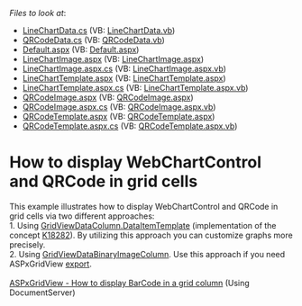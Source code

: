 <!-- default file list -->
*Files to look at*:

* [LineChartData.cs](./CS/App_Code/LineChartData.cs) (VB: [LineChartData.vb](./VB/App_Code/LineChartData.vb))
* [QRCodeData.cs](./CS/App_Code/QRCodeData.cs) (VB: [QRCodeData.vb](./VB/App_Code/QRCodeData.vb))
* [Default.aspx](./CS/Default.aspx) (VB: [Default.aspx](./VB/Default.aspx))
* [LineChartImage.aspx](./CS/LineChartImage.aspx) (VB: [LineChartImage.aspx](./VB/LineChartImage.aspx))
* [LineChartImage.aspx.cs](./CS/LineChartImage.aspx.cs) (VB: [LineChartImage.aspx.vb](./VB/LineChartImage.aspx.vb))
* [LineChartTemplate.aspx](./CS/LineChartTemplate.aspx) (VB: [LineChartTemplate.aspx](./VB/LineChartTemplate.aspx))
* [LineChartTemplate.aspx.cs](./CS/LineChartTemplate.aspx.cs) (VB: [LineChartTemplate.aspx.vb](./VB/LineChartTemplate.aspx.vb))
* [QRCodeImage.aspx](./CS/QRCodeImage.aspx) (VB: [QRCodeImage.aspx](./VB/QRCodeImage.aspx))
* [QRCodeImage.aspx.cs](./CS/QRCodeImage.aspx.cs) (VB: [QRCodeImage.aspx.vb](./VB/QRCodeImage.aspx.vb))
* [QRCodeTemplate.aspx](./CS/QRCodeTemplate.aspx) (VB: [QRCodeTemplate.aspx](./VB/QRCodeTemplate.aspx))
* [QRCodeTemplate.aspx.cs](./CS/QRCodeTemplate.aspx.cs) (VB: [QRCodeTemplate.aspx.vb](./VB/QRCodeTemplate.aspx.vb))
<!-- default file list end -->
# How to display WebChartControl and QRCode in grid cells


<p>This example illustrates how to display WebChartControl and QRCode in grid cells via two different approaches: <br /> 1. Using <a href="https://documentation.devexpress.com/#AspNet/DevExpressWebGridViewDataColumn_DataItemTemplatetopic">GridViewDataColumn.DataItemTemplate</a> (implementation of the concept <a href="https://www.devexpress.com/Support/Center/Question/Details/K18282">K18282</a>). By utilizing this approach you can customize graphs more precisely.<br /> 2. Using <a href="https://documentation.devexpress.com/#AspNet/clsDevExpressWebGridViewDataBinaryImageColumntopic">GridViewDataBinaryImageColumn</a>. Use this approach if you need ASPxGridView <a href="https://demos.devexpress.com/ASPxGridViewDemos/Exporting/Exporting.aspx">export</a>.<br /><br /><a href="https://www.devexpress.com/Support/Center/Example/Details/T280853">ASPxGridView - How to display BarCode in a grid column</a> (Using DocumentServer)</p>

<br/>



